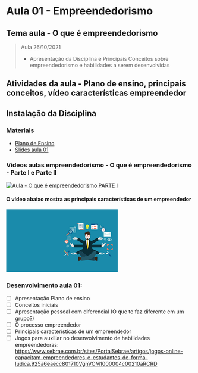 # Aula 01 - Empreendedorismo
## Tema aula - O que é empreendedorismo

> Aula 26/10/2021
> 
>  * Apresentação da Disciplina e Principais Conceitos sobre empreendedorismo e habilidades a serem desenvolvidas

## Atividades da aula - Plano de ensino, principais conceitos, vídeo características empreendedor

## Instalação da Disciplina

### Materiais
- [Plano de Ensino](plano_ensino_remoto_empreendedorismo_2021_1_assinado.pdf)
- [Slides aula 01](Aula_1_o_que_e_empreendedorismo.pdf)

### Videos aulas empreendedorismo -  O que é empreendedorismo - Parte I e Parte II
[![Aula - O que é empreendedorismo PARTE I](video_capa1.png)](https://youtu.be/_rxDkEMvvSs)

####  O vídeo abaixo mostra as principais características de um empreendedor


[![material complementar aula01](empreendedor.png)](https://www.youtube.com/watch?v=kpjwWSojRic)




### Desenvolvimento aula 01: 

- [ ]  Apresentação Plano de ensino
- [ ]  Conceitos iniciais
- [ ]  Apresentação pessoal com diferencial (O que te faz diferente em um grupo?)
- [ ]  O processo empreendedor
- [ ]  Principais características de um empreendedor
- [ ]  Jogos para auxiliar no desenvolvimento de habilidades empreendedoras: https://www.sebrae.com.br/sites/PortalSebrae/artigos/jogos-online-capacitam-empreendedores-e-estudantes-de-forma-ludica,925a6eaecc801710VgnVCM1000004c00210aRCRD
